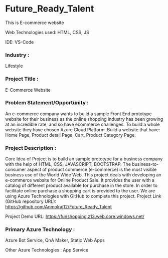 # Future_Ready_Talent

This is E-commerce website

Web Technologies used: HTML, CSS, JS

IDE: VS-Code


### Industry :
Lifestyle


### Project Title :
E-Commerce Website


### Problem Statement/Opportunity :
An e-commerce company wants to build a sample Front End prototype website for their business as the online shopping industry has been growing at an incredible rate, and so have ecommerce challenges. To build a whole website they have chosen Azure Cloud Platform. Build a website that have: Home Page, Product detail Page, Cart, Product Category Page.


### Project Description :
Core Idea of Project is to build an sample prototype for a business company with the help of HTML, CSS, JAVASCRIPT, BOOTSTRAP. The business-to-consumer aspect of product commerce (e-commerce) is the most visible business use of the World Wide Web. This project deals with developing an e-commerce website for Online Product Sale. It provides the user with a catalog of different product available for purchase in the store. In order to facilitate online purchase a shopping cart is provided to the user. We are using Azure Technologies with GitHub to complete this project. 
Project Link (GitHub repository URL): https://github.com/Anmolraj12/Future_Ready_Talent

Project Demo URL: https://funshopping.z13.web.core.windows.net/


### Primary Azure Technology :
Azure Bot Service, QnA Maker, Static Web Apps


Other Azure Technologies :
App Service
